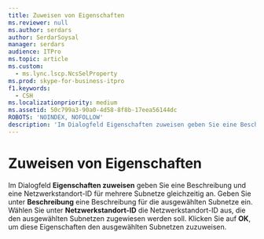 ```yaml
---
title: Zuweisen von Eigenschaften
ms.reviewer: null
ms.author: serdars
author: SerdarSoysal
manager: serdars
audience: ITPro
ms.topic: article
ms.custom:
  - ms.lync.lscp.NcsSelProperty
ms.prod: skype-for-business-itpro
f1.keywords:
  - CSH
ms.localizationpriority: medium
ms.assetid: 50c799a3-90a0-4d58-8f8b-17eea56144dc
ROBOTS: 'NOINDEX, NOFOLLOW'
description: 'Im Dialogfeld Eigenschaften zuweisen geben Sie eine Beschreibung und eine Netzwerkstandort-ID für mehrere Subnetze gleichzeitig an. Geben Sie unter Beschreibung eine Beschreibung für die ausgewählten Subnetze ein. Wählen Sie unter Netzwerkstandort-ID die Netzwerkstandort-ID aus, die den ausgewählten Subnetzen zugewiesen werden soll. Klicken Sie auf OK, um diese Eigenschaften den ausgewählten Subnetzen zuzuweisen.'
---
```


# <a name="assign-properties"></a>Zuweisen von Eigenschaften
 
Im Dialogfeld **Eigenschaften zuweisen** geben Sie eine Beschreibung und eine Netzwerkstandort-ID für mehrere Subnetze gleichzeitig an. Geben Sie unter **Beschreibung** eine Beschreibung für die ausgewählten Subnetze ein. Wählen Sie unter **Netzwerkstandort-ID** die Netzwerkstandort-ID aus, die den ausgewählten Subnetzen zugewiesen werden soll. Klicken Sie auf **OK**, um diese Eigenschaften den ausgewählten Subnetzen zuzuweisen.
  
 
  

